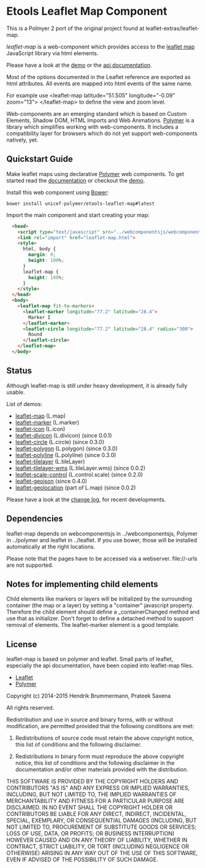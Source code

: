# Etools Leaflet Map Component

This is a Polmyer 2 port of the original project found at leaflet-extras/leaflet-map.

*leaflet-map* is a web-component which provides access to the [leaflet map](http://leafletjs.com) 
JavaScript library via html elements.

Please have a look at the [demo](https://leaflet-extras.github.io/leaflet-map/demo.html) or the [api documentation](https://leaflet-extras.github.io/leaflet-map/doc.html#leaflet-map).

Most of the options documented in the Leaflet reference are exported as html attributes. 
All events are mapped into html events of the same name.</p>
For example use &lt;leaflet-map latitude="51.505" longitude="-0.09" zoom="13"&gt; &lt;/leaflet-map&gt; 
to define the view and zoom level.


Web-components are an emerging standard which is based on Custom Elements, Shadow DOM, HTML Imports and Web Animations.
[Polymer](http://www.polymer-project.org/docs/start/tutorial/intro.html) is a library which simplifies working with web-components. It includes a compatibility layer for browsers which
do not yet support web-components natively, yet.


## Quickstart Guide

Make leaflet maps using declarative [Polymer](http://polymer-project.org) web components.
To get started read the [documentation](http://leaflet-extras.github.io/leaflet-map/doc.html)
or checkout the [demo](http://leaflet-extras.github.io/leaflet-map/).

Install this web component using [Bower](http://bower.io):

```
bower install unicef-polymer/etools-leaflet-map#latest
```

Import the main component and start creating your map:

```html
  <head>
	<script type="text/javascript" src="../webcomponentsjs/webcomponents-lite.min.js"></script>
    <link rel="import" href="leaflet-map.html">
    <style>
      html, body {
        margin: 0;
        height: 100%;
      }
      leaflet-map {
        height: 100%;
      }
    </style>
  </head>
  <body>
    <leaflet-map fit-to-markers>
      <leaflet-marker longitude="77.2" latitude="28.4">
        Marker I
      </leaflet-marker>
      <leaflet-circle longitude="77.2" latitude="28.4" radius="300">
        Round
      </leaflet-circle>
    </leaflet-map>
  </body>
```


## Status

Although leaflet-map is still under heavy development, it is already fully usable.

List of demos: 

* [leaflet-map](https://leaflet-extras.github.io/leaflet-map/demo.html#view) (L.map)
* [leaflet-marker](https://leaflet-extras.github.io/leaflet-map/demo.html#marker) (L.marker)
* [leaflet-icon](https://leaflet-extras.github.io/leaflet-map/demo.html#icon) (L.icon)
* [leaflet-divicon](https://leaflet-extras.github.io/leaflet-map/demo.html#icon) (L.divicon) (since 0.0.1)
* [leaflet-circle](https://leaflet-extras.github.io/leaflet-map/demo.html#vector) (L.circle) (since 0.3.0)
* [leaflet-polygon](https://leaflet-extras.github.io/leaflet-map/demo.html#vector) (L.polygon) (since 0.3.0)
* [leaflet-polyline](https://leaflet-extras.github.io/leaflet-map/demo.html#vector) (L.polyline) (since 0.3.0)
* [leaflet-tilelayer](https://leaflet-extras.github.io/leaflet-map/demo.html#tilelayer) (L.tileLayer)
* [leaflet-tilelayer-wms](https://leaflet-extras.github.io/leaflet-map/demo.html#layerwms) (L.tileLayer.wms)  (since 0.0.2)
* [leaflet-scale-control](https://leaflet-extras.github.io/leaflet-map/demo.html#scale) (L.control.scale) (since 0.2.0)
* [leaflet-geojson](https://leaflet-extras.github.io/leaflet-map/demo.html#geojson) (since 0.4.0)
* [leaflet-geolocation](https://leaflet-extras.github.io/leaflet-map/demo.html#databinding) (part of L.map) (since 0.0.2)

Please have a look at the [change log](https://github.com/nhnb/leaflet-map/blob/master/CHANGES.md), for recent developments.

## Dependencies

leaflet-map depends on webcomponentsjs in ../webcomponentsjs, Polymer in ../polymer and leaflet in ../leaflet. If you use bower, those will be installed automatically at the right locations.

Please note that the pages have to be accessed via a webserver. file://-urls are not supported.


## Notes for implementing child elements

Child elements like markers or layers will be initialized by the surrounding container (the map or a layer)
by setting a "container" javascript property.
Therefore the child element should define a _containerChanged method and use that as initializer. 
Don't forget to define a detached method to support removal of elements. The leaflet-marker element is a good template.  


## License

leaflet-map is based on polymer and leaflet. Small parts of leaflet, 
especially the api documentation, have been copied into leaflet-map files.

* [Leaflet](https://github.com/Leaflet/Leaflet/blob/master/LICENSE)
* [Polymer](https://github.com/polymer/polymer/blob/master/LICENSE.txt)


Copyright (c) 2014-2015
Hendrik Brummermann, Prateek Saxena

All rights reserved.

Redistribution and use in source and binary forms, with or without modification, are
permitted provided that the following conditions are met:

   1. Redistributions of source code must retain the above copyright notice, this list of
      conditions and the following disclaimer.

   2. Redistributions in binary form must reproduce the above copyright notice, this list
      of conditions and the following disclaimer in the documentation and/or other materials
      provided with the distribution.

THIS SOFTWARE IS PROVIDED BY THE COPYRIGHT HOLDERS AND CONTRIBUTORS "AS IS" AND ANY
EXPRESS OR IMPLIED WARRANTIES, INCLUDING, BUT NOT LIMITED TO, THE IMPLIED WARRANTIES OF
MERCHANTABILITY AND FITNESS FOR A PARTICULAR PURPOSE ARE DISCLAIMED. IN NO EVENT SHALL THE
COPYRIGHT HOLDER OR CONTRIBUTORS BE LIABLE FOR ANY DIRECT, INDIRECT, INCIDENTAL, SPECIAL,
EXEMPLARY, OR CONSEQUENTIAL DAMAGES (INCLUDING, BUT NOT LIMITED TO, PROCUREMENT OF
SUBSTITUTE GOODS OR SERVICES; LOSS OF USE, DATA, OR PROFITS; OR BUSINESS INTERRUPTION)
HOWEVER CAUSED AND ON ANY THEORY OF LIABILITY, WHETHER IN CONTRACT, STRICT LIABILITY, OR
TORT (INCLUDING NEGLIGENCE OR OTHERWISE) ARISING IN ANY WAY OUT OF THE USE OF THIS
SOFTWARE, EVEN IF ADVISED OF THE POSSIBILITY OF SUCH DAMAGE.

